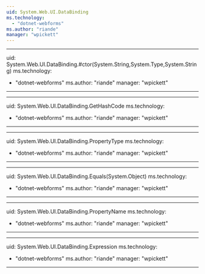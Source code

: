```yaml
---
uid: System.Web.UI.DataBinding
ms.technology: 
  - "dotnet-webforms"
ms.author: "riande"
manager: "wpickett"
---
```


---
uid: System.Web.UI.DataBinding.#ctor(System.String,System.Type,System.String)
ms.technology: 
  - "dotnet-webforms"
ms.author: "riande"
manager: "wpickett"
---

---
uid: System.Web.UI.DataBinding.GetHashCode
ms.technology: 
  - "dotnet-webforms"
ms.author: "riande"
manager: "wpickett"
---

---
uid: System.Web.UI.DataBinding.PropertyType
ms.technology: 
  - "dotnet-webforms"
ms.author: "riande"
manager: "wpickett"
---

---
uid: System.Web.UI.DataBinding.Equals(System.Object)
ms.technology: 
  - "dotnet-webforms"
ms.author: "riande"
manager: "wpickett"
---

---
uid: System.Web.UI.DataBinding.PropertyName
ms.technology: 
  - "dotnet-webforms"
ms.author: "riande"
manager: "wpickett"
---

---
uid: System.Web.UI.DataBinding.Expression
ms.technology: 
  - "dotnet-webforms"
ms.author: "riande"
manager: "wpickett"
---
